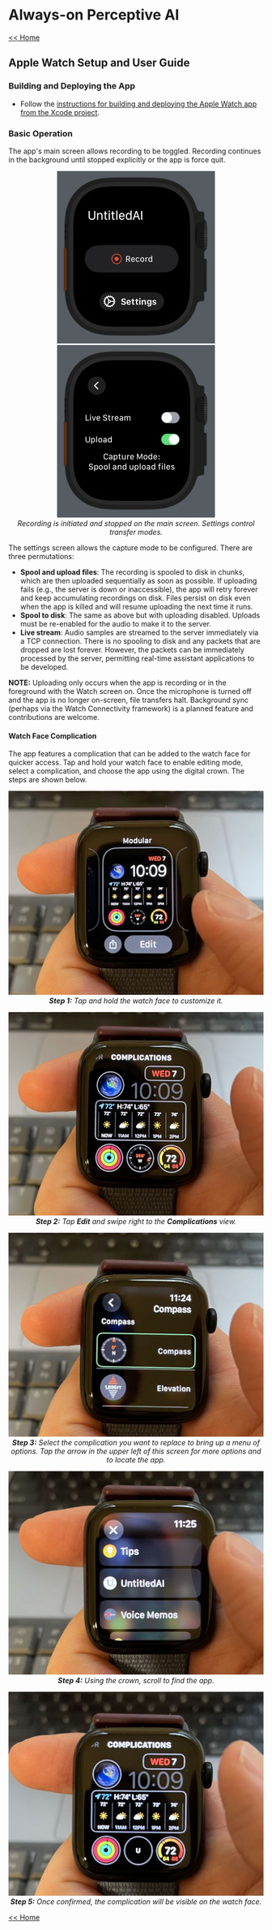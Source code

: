 # Always-on Perceptive AI

[<< Home](../README.md)

## Apple Watch Setup and User Guide

### Building and Deploying the App

- Follow the [instructions for building and deploying the Apple Watch app from the Xcode project](ios_instructions.md).

### Basic Operation

The app's main screen allows recording to be toggled. Recording continues in the background until stopped explicitly or the app is force quit.

<p align="center">
<img alt="Apple Watch app main screen" src="../docs/images/capture_device_user_guides/apple_watch/content_view.png"> <img alt="Apple Watch app settings screen" src="../docs/images/capture_device_user_guides/apple_watch/settings_view.png"><br>
<i>Recording is initiated and stopped on the main screen. Settings control transfer modes.</i>
</p>


The settings screen allows the capture mode to be configured. There are three permutations:

- **Spool and upload files**: The recording is spooled to disk in chunks, which are then uploaded sequentially as soon as possible. If uploading fails (e.g., the server is down or inaccessible), the app will retry forever and keep accumulating recordings on disk. Files persist on disk even when the app is killed and will resume uploading the next time it runs.
- **Spool to disk**: The same as above but with uploading disabled. Uploads must be re-enabled for the audio to make it to the server.
- **Live stream**: Audio samples are streamed to the server immediately via a TCP connection. There is no spooling to disk and any packets that are dropped are lost forever. However, the packets can be immediately processed by the server, permitting real-time assistant applications to be developed.

**NOTE:** Uploading only occurs when the app is recording or in the foreground with the Watch screen on. Once the microphone is turned off and the app is no longer on-screen, file transfers halt. Background sync (perhaps via the Watch Connectivity framework) is a planned feature and contributions are welcome.

#### Watch Face Complication

The app features a complication that can be added to the watch face for quicker access. Tap and hold your watch face to enable editing mode,
select a complication, and choose the app using the digital crown. The steps are shown below.

<p align="center">
<img alt="Step 1" src="../docs/images/capture_device_user_guides/apple_watch/complication_1.jpg"><br>
<i><b>Step 1:</b> Tap and hold the watch face to customize it.</i>
</p>

<p align="center">
<img alt="Step 2" src="../docs/images/capture_device_user_guides/apple_watch/complication_2.jpg"><br>
<i><b>Step 2:</b> Tap <b>Edit</b> and swipe right to the <b>Complications</b> view.</i>
</p>

<p align="center">
<img alt="Step 3" src="../docs/images/capture_device_user_guides/apple_watch/complication_3.jpg"><br>
<i><b>Step 3:</b> Select the complication you want to replace to bring up a menu of options. Tap the arrow in the upper left of this screen for more options and to locate the app.</i>
</p>


<p align="center">
<img alt="Step 4" src="../docs/images/capture_device_user_guides/apple_watch/complication_4.jpg"><br>
<i><b>Step 4:</b> Using the crown, scroll to find the app.</i>
</p>

<p align="center">
<img alt="Step 5" src="../docs/images/capture_device_user_guides/apple_watch/complication_5.jpg"><br>
<i><b>Step 5:</b> Once confirmed, the complication will be visible on the watch face.</i>
</p>

[<< Home](../README.md)
